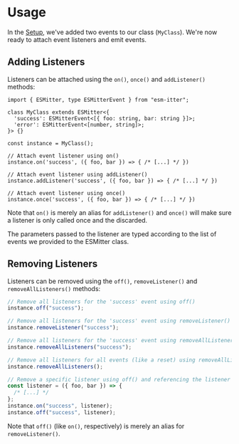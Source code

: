 # Usage

In the [Setup](/esm-itter/setup), we've added two events to our class (`MyClass`). We're now ready
to attach event listeners and emit events.

## Adding Listeners

Listeners can be attached using the `on()`, `once()` and `addListener()` methods:

```typescript{10-17}
import { ESMitter, type ESMitterEvent } from "esm-itter";

class MyClass extends ESMitter<{
  'success': ESMitterEvent<[{ foo: string, bar: string }]>;
  'error': ESMitterEvent<[number, string]>;
}> {}

const instance = MyClass();

// Attach event listener using on()
instance.on('success', ({ foo, bar }) => { /* [...] */ })

// Attach event listener using addListener()
instance.addListener('success', ({ foo, bar }) => { /* [...] */ })

// Attach event listener using once()
instance.once('success', ({ foo, bar }) => { /* [...] */ })
```

Note that `on()` is merely an alias for `addListener()` and `once()` will make sure a listener is
only called once and the discarded.

The parameters passed to the listener are typed according to the list of events we provided to the
ESMitter class.

## Removing Listeners

Listeners can be removed using the `off()`, `removeListener()` and `removeAllListeners()` methods:

```typescript
// Remove all listeners for the 'success' event using off()
instance.off("success");

// Remove all listeners for the 'success' event using removeListener()
instance.removeListener("success");

// Remove all listeners for the 'success' event using removeAllListeners()
instance.removeAllListeners("success");

// Remove all listeners for all events (like a reset) using removeAllListeners()
instance.removeAllListeners();

// Remove a specific listener using off() and referencing the listener itself
const listener = ({ foo, bar }) => {
  /* [...] */
};
instance.on("success", listener);
instance.off("success", listener);
```

Note that `off()` (like `on()`, respectively) is merely an alias for `removeListener()`.
